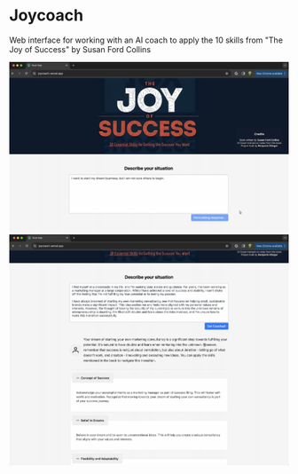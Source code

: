 # Joycoach
Web interface for working with an AI coach to apply the 10 skills from "The Joy of Success" by Susan Ford Collins

![Demo Image](media/demo-img-1.png)
![Demo Image 2](media/demo-img-2.png)
